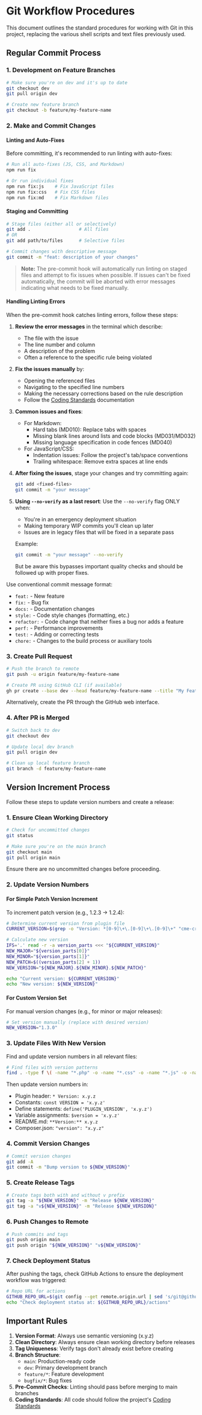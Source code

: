 # Git Workflow Procedures

This document outlines the standard procedures for working with Git in this project, replacing the various shell scripts and text files previously used.

## Regular Commit Process

### 1. Development on Feature Branches

```bash
# Make sure you're on dev and it's up to date
git checkout dev
git pull origin dev

# Create new feature branch
git checkout -b feature/my-feature-name
```

### 2. Make and Commit Changes

#### Linting and Auto-Fixes

Before committing, it's recommended to run linting with auto-fixes:

```bash
# Run all auto-fixes (JS, CSS, and Markdown)
npm run fix

# Or run individual fixes
npm run fix:js    # Fix JavaScript files
npm run fix:css   # Fix CSS files
npm run fix:md    # Fix Markdown files
```
#### Staging and Committing

```bash
# Stage files (either all or selectively)
git add .                  # All files
# OR
git add path/to/files      # Selective files

# Commit changes with descriptive message
git commit -m "feat: description of your changes"
```

> **Note:** The pre-commit hook will automatically run linting on staged files and attempt to fix issues when possible. If issues can't be fixed automatically, the commit will be aborted with error messages indicating what needs to be fixed manually.

#### Handling Linting Errors

When the pre-commit hook catches linting errors, follow these steps:

1. **Review the error messages** in the terminal which describe:
   - The file with the issue
   - The line number and column
   - A description of the problem
   - Often a reference to the specific rule being violated

2. **Fix the issues manually** by:
   - Opening the referenced files
   - Navigating to the specified line numbers
   - Making the necessary corrections based on the rule description
   - Follow the [Coding Standards](CODING_STANDARDS.md) documentation

3. **Common issues and fixes**:
   - For Markdown:
     - Hard tabs (MD010): Replace tabs with spaces
     - Missing blank lines around lists and code blocks (MD031/MD032)
     - Missing language specification in code fences (MD040)
   - For JavaScript/CSS:
     - Indentation issues: Follow the project's tab/space conventions
     - Trailing whitespace: Remove extra spaces at line ends

4. **After fixing the issues**, stage your changes and try committing again:

   ```bash
   git add <fixed-files>
   git commit -m "your message"
   ```

5. **Using `--no-verify` as a last resort**:
   Use the `--no-verify` flag ONLY when:
   - You're in an emergency deployment situation
   - Making temporary WIP commits you'll clean up later
   - Issues are in legacy files that will be fixed in a separate pass

   Example:

   ```bash
   git commit -m "your message" --no-verify
   ```

   But be aware this bypasses important quality checks and should be followed up with proper fixes.

Use conventional commit message format:

- `feat:` - New feature
- `fix:` - Bug fix
- `docs:` - Documentation changes
- `style:` - Code style changes (formatting, etc.)
- `refactor:` - Code change that neither fixes a bug nor adds a feature
- `perf:` - Performance improvements
- `test:` - Adding or correcting tests
- `chore:` - Changes to the build process or auxiliary tools

### 3. Create Pull Request

```bash
# Push the branch to remote
git push -u origin feature/my-feature-name

# Create PR using GitHub CLI (if available)
gh pr create --base dev --head feature/my-feature-name --title "My Feature Title"
```

Alternatively, create the PR through the GitHub web interface.

### 4. After PR is Merged

```bash
# Switch back to dev
git checkout dev

# Update local dev branch
git pull origin dev

# Clean up local feature branch
git branch -d feature/my-feature-name
```

## Version Increment Process

Follow these steps to update version numbers and create a release:

### 1. Ensure Clean Working Directory

```bash
# Check for uncommitted changes
git status

# Make sure you're on the main branch
git checkout main
git pull origin main
```

Ensure there are no uncommitted changes before proceeding.

### 2. Update Version Numbers

#### For Simple Patch Version Increment

To increment patch version (e.g., 1.2.3 → 1.2.4):

```bash
# Determine current version from plugin file
CURRENT_VERSION=$(grep -o "Version: *[0-9]\+\.[0-9]\+\.[0-9]\+" "cme-cruises.php" | grep -o "[0-9]\+\.[0-9]\+\.[0-9]\+")

# Calculate new version
IFS='.' read -r -a version_parts <<< "${CURRENT_VERSION}"
NEW_MAJOR="${version_parts[0]}"
NEW_MINOR="${version_parts[1]}"
NEW_PATCH=$((version_parts[2] + 1))
NEW_VERSION="${NEW_MAJOR}.${NEW_MINOR}.${NEW_PATCH}"

echo "Current version: ${CURRENT_VERSION}"
echo "New version: ${NEW_VERSION}"
```

#### For Custom Version Set

For manual version changes (e.g., for minor or major releases):

```bash
# Set version manually (replace with desired version)
NEW_VERSION="1.3.0"
```

### 3. Update Files With New Version

Find and update version numbers in all relevant files:

```bash
# Find files with version patterns
find . -type f \( -name "*.php" -o -name "*.css" -o -name "*.js" -o -name "*.json" -o -name "*.txt" -o -name "*.md" \) -not -path "*/node_modules/*" -not -path "*/vendor/*" -not -path "*/.git/*" -exec grep -l "[0-9]\+\.[0-9]\+\.[0-9]\+" {} \;
```

Then update version numbers in:

- Plugin header: `* Version: x.y.z`
- Constants: `const VERSION = 'x.y.z'`
- Define statements: `define('PLUGIN_VERSION', 'x.y.z')`
- Variable assignments: `$version = 'x.y.z'`
- README.md: `**Version:** x.y.z`
- Composer.json: `"version": "x.y.z"`

### 4. Commit Version Changes

```bash
# Commit version changes
git add -A
git commit -m "Bump version to ${NEW_VERSION}"
```

### 5. Create Release Tags

```bash
# Create tags both with and without v prefix
git tag -a "${NEW_VERSION}" -m "Release ${NEW_VERSION}"
git tag -a "v${NEW_VERSION}" -m "Release ${NEW_VERSION}"
```

### 6. Push Changes to Remote

```bash
# Push commits and tags
git push origin main
git push origin "${NEW_VERSION}" "v${NEW_VERSION}"
```

### 7. Check Deployment Status

After pushing the tags, check GitHub Actions to ensure the deployment workflow was triggered:

```bash
# Repo URL for actions
GITHUB_REPO_URL=$(git config --get remote.origin.url | sed 's/git@github.com:/https:\/\/github.com\//' | sed 's/\.git$//')
echo "Check deployment status at: ${GITHUB_REPO_URL}/actions"
```

## Important Rules

1. **Version Format**: Always use semantic versioning (x.y.z)
2. **Clean Directory**: Always ensure clean working directory before releases
3. **Tag Uniqueness**: Verify tags don't already exist before creating
4. **Branch Structure**:
   - `main`: Production-ready code
   - `dev`: Primary development branch
   - `feature/*`: Feature development
   - `bugfix/*`: Bug fixes
5. **Pre-Commit Checks**: Linting should pass before merging to main branches
6. **Coding Standards**: All code should follow the project's [Coding Standards](CODING_STANDARDS.md)
